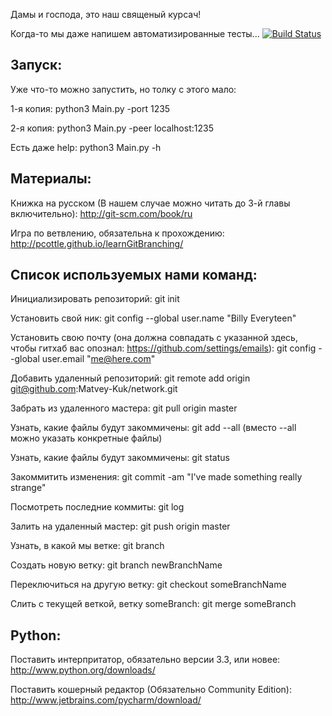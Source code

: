 Дамы и господа, это наш священый курсач!

Когда-то мы даже напишем автоматизированные тесты... [![Build Status](https://travis-ci.org/Matvey-Kuk/network.png?branch=master)](https://travis-ci.org/Matvey-Kuk/network)

Запуск:
------------
Уже что-то можно запустить, но толку с этого мало:

1-я копия: python3 Main.py -port 1235

2-я копия: python3 Main.py -peer localhost:1235

Есть даже help: python3 Main.py -h

Материалы:
------------

Книжка на русском (В нашем случае можно читать до 3-й главы включительно): http://git-scm.com/book/ru

Игра по ветвлению, обязательна к прохождению: http://pcottle.github.io/learnGitBranching/

Список используемых нами команд:
------------

Инициализировать репозиторий: git init

Установить свой ник: git config --global user.name "Billy Everyteen"

Установить свою почту (она должна совпадать с указанной здесь, чтобы гитхаб вас опознал: https://github.com/settings/emails): git config --global user.email "me@here.com"

Добавить удаленный репозиторий: git remote add origin git@github.com:Matvey-Kuk/network.git

Забрать из удаленного мастера: git pull origin master

Узнать, какие файлы будут закоммичены: git add --all (вместо --all можно указать конкретные файлы)

Узнать, какие файлы будут закоммичены: git status

Закоммитить изменения: git commit -am "I've made something really strange"

Посмотреть последние коммиты: git log

Залить на удаленный мастер: git push origin master

Узнать, в какой мы ветке: git branch

Создать новую ветку: git branch newBranchName

Переключиться на другую ветку: git checkout someBranchName

Слить с текущей веткой, ветку someBranch: git merge someBranch

Python:
------------

Поставить интерпритатор, обязательно версии 3.3, или новее: http://www.python.org/downloads/

Поставить кошерный редактор (Обязательно Community Edition): http://www.jetbrains.com/pycharm/download/

